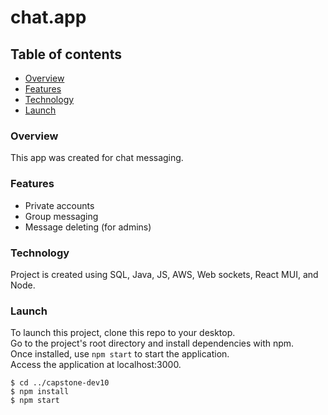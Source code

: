 # chat.app
## Table of contents
* [Overview](#overview)
* [Features](#features)
* [Technology](#technology)
* [Launch](#launch)


### Overview
This app was created for chat messaging.


### Features
* Private accounts
* Group messaging
* Message deleting (for admins)


### Technology
Project is created using SQL, Java, JS, AWS, Web sockets, React MUI, and Node.


### Launch 
To launch this project, clone this repo to your desktop.<br />
Go to the project's root directory and install dependencies with npm.<br />
Once installed, use `npm start` to start the application.<br />
Access the application at localhost:3000.<br />

```
$ cd ../capstone-dev10
$ npm install
$ npm start
```
